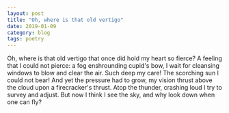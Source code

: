 ```yaml
---
layout: post
title: "Oh, where is that old vertigo"
date: 2019-01-09
category: blog
tags: poetry
---
```


Oh, where is that old vertigo
that once did hold my heart so fierce?
A feeling that I could not pierce:
a fog enshrounding cupid's bow,
I wait for cleansing windows to blow
and clear the air. Such deep my care!
The scorching sun I could not bear!
And yet the pressure had to grow,
my vision thrust above the cloud
upon a firecracker's thrust.
Atop the thunder, crashing loud
I try to survey and adjust.
But now I think I see the sky,
and why look down when one can fly?
